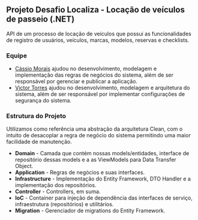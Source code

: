 <h2>Projeto Desafio Localiza - Locação de veículos de passeio (.NET)</h2>
</hr>
<p>API de um processo de locação de veículos que possui as funcionalidades de registro de usuários, veículos, marcas, modelos, reservas e checklists.</p>
<h3>Equipe</h3>
</hr>
<ul>
  <li><a href="https://github.com/cassio-morais">Cássio Morais</a> ajudou no desenvolvimento, modelagem e implementação das regras de negócios do sistema, além de ser responsável por gerenciar e publicar a aplicação.</li> 
  <li><a href="https://github.com/vstorresti">Victor Torres</a> ajudou no desenvolvimento, modelagem e arquitetura do sistema, além de ser responsável por implementar configurações de segurança do sistema.</li>
</ul>
<h3>Estrutura do Projeto</h3>
</hr>
Utilizamos como referência uma abstração da arquitetura Clean, com o intuito de desacoplar a regra de negócio do sistema permitindo uma maior facilidade de manutenção. </li>
<ul>
  <li><b>Domain</b> - Camada que contém nossas models/entidades, interface de repositório dessas models e a as ViewModels para Data Transfer Object. </li> 
  <li><b>Application</b> -  Regras de negócios e suas interfaces. </li> 
  <li><b>Infrastructure</b> - Implementação do Entity Framework, DTO Handler e a implementação dos repositórios.</li> 
  <li><b>Controller</b> - Controllers, em suma. </li> 
  <li><b>IoC</b> - Container para injeção de dependência das interfaces de serviço, infraestrutura (repositórios) e utilitários.</li>
  <li><b>Migration</b> - Gerenciador de migrations do Entity Framework. </li>
</ul>
